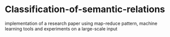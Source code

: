 # Classification-of-semantic-relations
implementation of a research paper using map-reduce pattern, machine learning tools and experiments on a large-scale input
